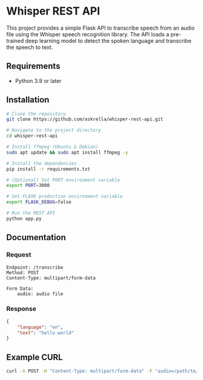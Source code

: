 # Whisper REST API

This project provides a simple Flask API to transcribe speech from an audio file using the Whisper speech recognition library. The API loads a pre-trained deep learning model to detect the spoken language and transcribe the speech to text.

## Requirements

- Python 3.9 or later

## Installation

```bash
# Clone the repository
git clone https://github.com/askrella/whisper-rest-api.git

# Navigate to the project directory
cd whisper-rest-api

# Install ffmpeg (Ubuntu & Debian)
sudo apt update && sudo apt install ffmpeg -y

# Install the dependencies
pip install -r requirements.txt

# (Optional) Set PORT environment variable
export PORT=3000

# Set FLASK production environment variable
export FLASK_DEBUG=false

# Run the REST API
python app.py
```

## Documentation

### Request
```
Endpoint: /transcribe
Method: POST
Content-Type: multipart/form-data

Form Data:
    audio: audio file
```

### Response
    
```json
{
    "language": "en",
    "text": "hello world"
}
```

## Example CURL

```bash
curl -X POST -H "Content-Type: multipart/form-data" -F "audio=/path/to/audio.wav" http://localhost:3000/transcribe
```
